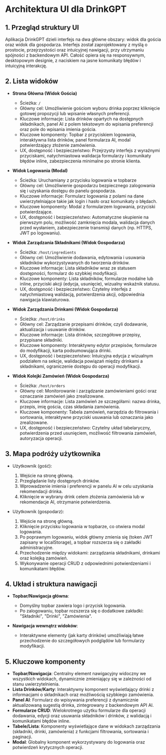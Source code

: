 # Architektura UI dla DrinkGPT

## 1. Przegląd struktury UI

Aplikacja DrinkGPT dzieli interfejs na dwa główne obszary: widok dla gościa oraz widok dla gospodarza. Interfejs został
zaprojektowany z myślą o prostocie, przejrzystości oraz intuicyjnej nawigacji, przy utrzymaniu spójności z backendowym
API. Całość opiera się na responsywnym, desktopowym designie, z naciskiem na jasne komunikaty błędów i intuicyjną
interakcję.

## 2. Lista widoków

- **Strona Główna (Widok Gościa)**
    - Ścieżka: `/`
    - Główny cel: Umożliwienie gościom wyboru drinka poprzez kliknięcie gotowej propozycji lub wpisanie własnych
      preferencji.
    - Kluczowe informacje: Lista drinków opartych na dostępnych składnikach, panel AI z polem tekstowym do wpisania
      preferencji oraz pole do wpisania imienia gościa.
    - Kluczowe komponenty: Topbar z przyciskiem logowania, interaktywna lista drinków, panel formularza AI, modal
      potwierdzający złożenie zamówienia.
    - UX, dostępność i bezpieczeństwo: Przejrzysty interfejs z wyraźnymi przyciskami, natychmiastowa walidacja
      formularzy i komunikaty błędów inline, zabezpieczenia minimalne po stronie klienta.

- **Widok Logowania (Modal)**
    - Ścieżka: Uruchamiany z przycisku logowania w topbarze
    - Główny cel: Umożliwienie gospodarzu bezpiecznego zalogowania się i uzyskania dostępu do panelu gospodarza.
    - Kluczowe informacje: Formularz logowania z polami na dane uwierzytelniające takie jak login i hasło oraz
      komunikaty o błędach.
    - Kluczowe komponenty: Modal z formularzem logowania, przyciski potwierdzające.
    - UX, dostępność i bezpieczeństwo: Automatyczne skupienie na pierwszym polu, możliwość zamknięcia modala, walidacja
      danych przed wysłaniem, zabezpieczenie transmisji danych (np. HTTPS, JWT po logowaniu).


- **Widok Zarządzania Składnikami (Widok Gospodarza)**
    - Ścieżka: `/host/ingredients`
    - Główny cel: Umożliwienie dodawania, edytowania i usuwania składników wykorzystywanych do tworzenia drinków.
    - Kluczowe informacje: Lista składników wraz ze statusem dostępności, formularz do szybkiej modyfikacji.
    - Kluczowe komponenty: Lista składników, formularze modalne lub inline, przyciski akcji (edycja, usunięcie),
      wizualny wskaźnik statusu.
    - UX, dostępność i bezpieczeństwo: Czytelny interfejs z natychmiastową walidacją, potwierdzenia akcji, odpowiednia
      nawigacja klawiaturowa.

- **Widok Zarządzania Drinkami (Widok Gospodarza)**
    - Ścieżka: `/host/drinks`
    - Główny cel: Zarządzanie przepisami drinków, czyli dodawanie, aktualizacja i usuwanie drinków.
    - Kluczowe informacje: Lista drinków, szczegółowe przepisy, przypisane składniki.
    - Kluczowe komponenty: Interaktywny edytor przepisów, formularze do modyfikacji, karta podsumowująca drinki.
    - UX, dostępność i bezpieczeństwo: Intuicyjna edycja z wizualnym podziałem na sekcje, walidacja powiązań między
      drinkami a składnikami, ograniczenie dostępu do operacji modyfikacji.

- **Widok Kolejki Zamówień (Widok Gospodarza)**
    - Ścieżka: `/host/orders`
    - Główny cel: Monitorowanie i zarządzanie zamówieniami gości oraz oznaczanie zamówień jako zrealizowane.
    - Kluczowe informacje: Lista zamówień ze szczegółami: nazwa drinka, przepis, imię gościa, czas składania zamówienia.
    - Kluczowe komponenty: Tabela zamówień, narzędzia do filtrowania i sortowania, interaktywne przyciski usuwania lub
      oznaczania jako zrealizowane.
    - UX, dostępność i bezpieczeństwo: Czytelny układ tabelaryczny, potwierdzenia przed usunięciem, możliwość
      filtrowania zamówień, autoryzacja operacji.

## 3. Mapa podróży użytkownika

- Użytkownik (gość):
    1. Wejście na stronę główną.
    2. Przeglądanie listy dostępnych drinków.
    3. Wprowadzenie imienia i preferencji w panelu AI w celu uzyskania rekomendacji drinka.
    4. Kliknięcie w wybrany drink celem złożenia zamówienia lub w rekomendacje AI, otrzymanie potwierdzenia.

- Użytkownik (gospodarz):
    1. Wejście na stronę główną.
    2. Kliknięcie przycisku logowania w topbarze, co otwiera modal logowania.
    3. Po poprawnym logowaniu, widok główny zmienia się (token JWT zapisany w localStorage), a topbar rozszerza się o
       zakładki administracyjne.
    4. Przechodzenie między widokami: zarządzania składnikami, drinkami oraz kolejką zamówień.
    5. Wykonywanie operacji CRUD z odpowiednimi potwierdzeniami i komunikatami błędów.

## 4. Układ i struktura nawigacji

- **Topbar/Nawigacja główna**:
    - Domyślny topbar zawiera logo i przycisk logowania.
    - Po zalogowaniu, topbar rozszerza się o dodatkowe zakładki: "Składniki", "Drinki", "Zamówienia".


- **Nawigacja wewnątrz widoków**:
    - Interaktywne elementy (jak karty drinków) umożliwiają łatwe przechodzenie do szczegółowych podglądów lub
      formularzy modyfikacji.

## 5. Kluczowe komponenty

- **Topbar/Nawigacja**: Centralny element nawigacyjny widoczny we wszystkich widokach, dynamicznie zmieniający się w
  zależności od stanu uwierzytelnienia.
- **Lista Drinków/Karty**: Interaktywny komponent wyświetlający drinki z informacjami o składnikach oraz możliwością
  szybkiego zamówienia.
- **Panel AI**: Formularz do wpisywania preferencji z dynamicznie aktualizowaną sugestią drinka, zintegrowany z
  backendowym API AI.
- **Formularze CRUD**: Wielokrotnego użytku formularze dla operacji dodawania, edycji oraz usuwania składników i
  drinków, z walidacją i komunikatami błędów inline.
- **Tabele/Lista**: Komponenty wyświetlające dane w widokach zarządzania (składniki, drinki, zamówienia) z funkcjami
  filtrowania, sortowania i paginacji.
- **Modal**: Globalny komponent wykorzystywany do logowania oraz potwierdzeń krytycznych operacji.